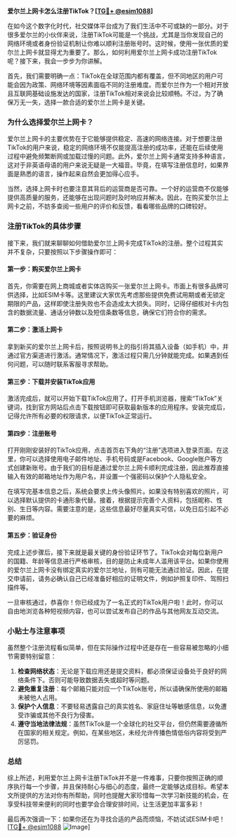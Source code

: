 **爱尔兰上网卡怎么注册TikTok？[[TG💪+ @esim1088](https://t.me/s/esim1088)]**

在如今这个数字化时代，社交媒体平台成为了我们生活中不可或缺的一部分。对于很多爱尔兰的小伙伴来说，注册TikTok可能是一个挑战，尤其是当你发现自己的网络环境或者身份验证机制让你难以顺利注册账号时。这时候，使用一张优质的爱尔兰上网卡就显得尤为重要了。那么，如何利用爱尔兰上网卡成功注册TikTok呢？接下来，我会一步步为你讲解。

首先，我们需要明确一点：TikTok在全球范围内都有覆盖，但不同地区的用户可能会因为政策、网络环境等因素面临不同的注册难度。而爱尔兰作为一个相对开放且互联网基础设施发达的国家，注册TikTok相对来说会比较顺畅。不过，为了确保万无一失，选择一款合适的爱尔兰上网卡是关键。

### 为什么选择爱尔兰上网卡？

爱尔兰上网卡的主要优势在于它能够提供稳定、高速的网络连接。对于想要注册TikTok的用户来说，稳定的网络环境不仅能提高注册的成功率，还能在后续使用过程中避免频繁断网或加载过慢的问题。此外，爱尔兰上网卡通常支持多种语言，这对于非英语母语的用户来说无疑是一大福音。毕竟，在填写注册信息时，如果界面是熟悉的语言，操作起来自然会更加得心应手。

当然，选择上网卡时也要注意其背后的运营商是否可靠。一个好的运营商不仅能够提供高质量的服务，还能够在出现问题时及时响应并解决。因此，在购买爱尔兰上网卡之前，不妨多查阅一些用户的评价和反馈，看看哪些品牌的口碑较好。

### 注册TikTok的具体步骤

接下来，我们就来聊聊如何借助爱尔兰上网卡完成TikTok的注册。整个过程其实并不复杂，只要按照以下步骤操作即可：

#### 第一步：购买爱尔兰上网卡

首先，你需要在网上商城或者实体店购买一张爱尔兰上网卡。市面上有很多品牌可供选择，比如ESIM卡等。这里建议大家优先考虑那些提供免费试用期或者无锁定期限的产品，这样即使注册失败也不会造成太大损失。同时，记得仔细核对卡内包含的数据流量、通话分钟数以及短信条数等信息，确保它们符合你的需求。

#### 第二步：激活上网卡

拿到新买的爱尔兰上网卡后，按照说明书上的指引将其插入设备（如手机）中，并通过官方渠道进行激活。通常情况下，激活过程只需几分钟就能完成。如果遇到任何问题，可以随时联系客服寻求帮助。

#### 第三步：下载并安装TikTok应用

激活完成后，就可以开始下载TikTok应用了。打开手机浏览器，搜索“TikTok”关键词，找到官方网站后点击下载按钮即可获取最新版本的应用程序。安装完成后，记得允许所有必要的权限请求，以便TikTok正常运行。

#### 第四步：注册账号

打开刚刚安装好的TikTok应用，点击首页右下角的“注册”选项进入登录页面。在这里，你可以选择使用电子邮件地址、手机号码或是Facebook、Google账户等方式创建新账号。由于我们的目标是通过爱尔兰上网卡顺利完成注册，因此推荐直接输入有效的邮箱地址作为用户名，并设置一个强密码以保护个人隐私安全。

在填写完基本信息之后，系统会要求上传头像照片。如果没有特别喜欢的照片，可以选择默认提供的卡通形象代替。接着，根据提示完善个人资料，包括昵称、性别、生日等内容。需要注意的是，这些信息最好尽量真实可信，以免日后引起不必要的麻烦。

#### 第五步：验证身份

完成上述步骤后，接下来就是最关键的身份验证环节了。TikTok会对每位新用户的国籍、年龄等信息进行严格审核，目的是防止未成年人滥用该平台。如果你使用的爱尔兰上网卡没有绑定真实的爱尔兰地址，则有可能无法通过验证。因此，在提交申请前，请务必确认自己已经准备好相应的证明文件，例如护照复印件、驾照扫描件等。

一旦审核通过，恭喜你！你已经成为了一名正式的TikTok用户啦！此时，你可以自由地浏览各种短视频内容，也可以尝试发布自己的作品与其他网友互动交流。

### 小贴士与注意事项

虽然整个注册流程看似简单，但在实际操作过程中还是存在一些容易被忽略的小细节需要特别留意：

1. **检查网络状态**：无论是下载应用还是提交资料，都必须保证设备处于良好的网络条件下。否则可能导致数据丢失或超时等问题。
2. **避免重复注册**：每个邮箱只能对应一个TikTok账号，所以请确保所使用的邮箱未被他人占用。
3. **保护个人信息**：不要轻易透露自己的真实姓名、家庭住址等敏感信息，以免遭受诈骗或其他不良行为侵害。
4. **遵守当地法律法规**：虽然TikTok是一个全球化的社交平台，但仍然需要遵循所在国家的相关规定。例如，在某些地区，未经允许传播色情低俗内容将受到严厉惩罚。

### 总结

综上所述，利用爱尔兰上网卡注册TikTok并不是一件难事，只要你按照正确的顺序执行每一个步骤，并且保持耐心与细心的态度，最终一定能够达成目标。希望本文所提供的方法对你有所帮助，同时也提醒大家珍惜每一次学习新技能的机会，在享受科技带来便利的同时也要学会合理安排时间，让生活更加丰富多彩！

最后再次强调一下：如果你还在为寻找合适的产品而烦恼，不妨试试ESIM卡吧！[[TG💪+ @esim1088](https://t.me/s/esim1088) ![Image](https://i.postimg.cc/4NQfJmqS/Snipaste-2025-05-13-00-14-12.png)]